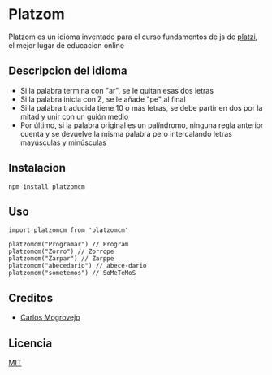 # Platzom

Platzom es un idioma inventado para el curso fundamentos de js de [platzi](https://platzi.com), el mejor lugar de educacion online

## Descripcion del idioma

- Si la palabra termina con "ar", se le quitan esas dos letras
- Si la palabra inicia con Z, se le añade "pe" al final
- Si la palabra traducida tiene 10 o más letras, se debe partir en dos por la mitad y unir con un guión medio
- Por último, si la palabra original es un palíndromo, ninguna regla anterior cuenta y se devuelve la misma palabra pero intercalando letras mayúsculas y minúsculas

## Instalacion

```
npm install platzomcm
```

## Uso

```
import platzomcm from 'platzomcm'

platzomcm("Programar") // Program
platzomcm("Zorro") // Zorrope
platzomcm("Zarpar") // Zarppe
platzomcm("abecedario") // abece-dario
platzomcm("sometemos") // SoMeTeMoS
```

## Creditos
- [Carlos Mogrovejo](http://twitter.com/cmogrovejo)

## Licencia

[MIT](https://opensource.org/licenses/MIT)
